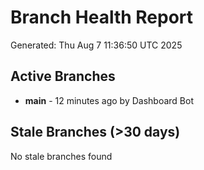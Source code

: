 # Branch Health Report
Generated: Thu Aug  7 11:36:50 UTC 2025

## Active Branches
- **main** - 12 minutes ago by Dashboard Bot

## Stale Branches (>30 days)
No stale branches found
